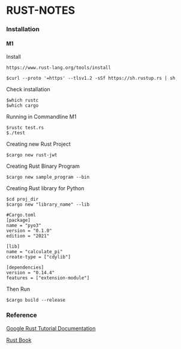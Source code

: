 # RUST-NOTES

### Installation
#### M1
Install
```vim
https://www.rust-lang.org/tools/install
```
```vim
$curl --proto '=https' --tlsv1.2 -sSf https://sh.rustup.rs | sh
```
Check installation
```vim
$which rustc
$which cargo
```
Running in Commandline M1
```vim
$rustc test.rs
$./test
```
Creating new Rust Project
```vim
$cargo new rust-jwt
```
Creating Rust Binary Program
```vim
$cargo new sample_program --bin
```
Creating Rust library for Python
```vim
$cd proj_dir
$cargo new "library_name" --lib
```
```vim
#Cargo.toml
[package]
name = "pyo3"
version = "0.1.0"
edition = "2021"

[lib]
name = "calculate_pi"
create-type = ["cdylib"]

[dependencies]
version = "0.14.4"
features = ["extension-module"]
```
Then Run
```vim
$cargo build --release
```
### Reference

[Google Rust Tutorial Documentation](https://doc.rust-lang.org/book/title-page.html)

[Rust Book](https://doc.rust-lang.org/1.30.0/book/first-edition/patterns.html)
